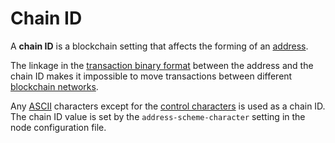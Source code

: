 # Chain ID

A **chain ID** is a blockchain setting that affects the forming of an [address](/blockchain/address.md).

The linkage in the [transaction binary format](/blockchain/binary-format/transaction-binary-format.md) between the address and the chain ID makes it impossible to move transactions between different [blockchain networks](/blockchain/blockchain-network.md).

Any [ASCII](https://en.wikipedia.org/wiki/ASCII) characters except for the [control characters](https://en.wikipedia.org/wiki/ASCII#Control_characters) is used as a chain ID. The chain ID value is set by the `address-scheme-character` setting in the node configuration file.
